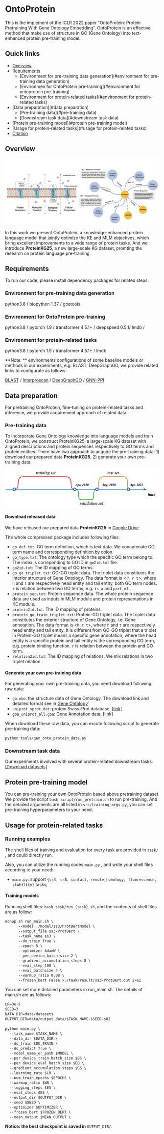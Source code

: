 # OntoProtein

This is the implement of the ICLR 2022 paper "OntoProtein: Protein Pretraining With Gene Ontology Embedding". OntoProtein is an effective method that make use of structure in GO (Gene Ontology) into text-enhanced protein pre-training model.

## Quick links

* [Overview](#overview)
* [Requirements](#requirements)
  * [Environment for pre-training data generation](#environment for pre-training data generation)
  * [Environmen for OntoProtein pre-training](#environment for ontoprotein pre-training)
  * [Environment for protein-related tasks](#environment for protein-related tasks)
* [Data preparation](#data preparation)
  * [Pre-training data](#pre-training data)
  * [Downstream task data](#downstream task data)
* [Protein pre-training model](#protein pre-training model)
* [Usage for protein-related tasks](#usage for protein-related tasks)
* [Citation](#citation)

## Overview

<img src="resources/img/model.png" style="zoom:70%;" />

In this work we present OntoProtein, a knowledge-enhanced protein language model that jointly optimize the KE and MLM objectives, which bring excellent improvements to a wide range of protein tasks. And we introduce **ProteinKG25**, a new large-scale KG dataset, promting the research on protein language pre-training.

## Requirements

To run our code, please install dependency packages for related steps.

### Environment for pre-training data generation

python3.8 / biopython 1.37 / goatools

### Environment for OntoProtein pre-training

python3.8 / pytorch 1.9 / transformer 4.5.1+ / deepspeed 0.5.1/ lmdb / 

### Environment for protein-related tasks

python3.8 / pytorch 1.9 / transformer 4.5.1+ / lmdb

**Note: ** environments configurations of some baseline models or methods in our experiments, e.g. BLAST, DeepGraphGO, we provide related links to configurate as follows:

[BLAST](https://www.ncbi.nlm.nih.gov/books/NBK569861/) / [Interproscan](https://github.com/ebi-pf-team/interproscan) / [DeepGraphGO](https://github.com/yourh/DeepGraphGO) / [GNN-PPI](https://github.com/lvguofeng/GNN_PPI)

## Data preparation

For pretraining OntoProtein, fine-tuning on protein-related tasks and inference, we provide acquirement approach of related data.

### Pre-training data

To incorporate Gene Ontology knowledge into language models and train OntoProtein, we construct ProteinKG25, a large-scale KG dataset with aligned descriptions and protein sequences respectively to GO terms and protein entities. There have two approach to acquire the pre-training data: 1) download our prepared data **ProteinKG25**, 2) generate your own pre-training data.

![times](resources/img/times.png)

#### Download released data

We have released our prepared data **ProteinKG25** in [Google Drive](https://drive.google.com/file/d/1oVUVg44nhbgdFIxMp6Rq07HXrhIi7tsx/view?usp=sharing).

The whole compressed package includes following files:

- `go_def.txt`: GO term definition, which is text data. We concatenate GO term name and corresponding definition by colon.
- `go_type.txt`: The ontology type which the specific GO term belong to. The index is correponding to GO ID in `go2id.txt` file.
- `go2id.txt`: The ID mapping of GO terms.
- `go_go_triplet.txt`: GO-GO triplet data. The triplet data constitutes the interior structure of Gene Ontology. The data format is < `h r t`>, where `h` and `t` are respectively head entity and tail entity, both GO term nodes. `r` is relation between two GO terms, e.g. `is_a` and `part_of`.
- `protein_seq.txt`: Protein sequence data. The whole protein sequence data are used as inputs in MLM module and protein representations in KE module.
- `protein2id.txt`: The ID mapping of proteins.
- `protein_go_train_triplet.txt`: Protein-GO triplet data. The triplet data constitutes the exterior structure of Gene Ontology, i.e. Gene annotation. The data format is <`h r t`>, where `h` and `t` are respectively head entity and tail entity. It is different from GO-GO triplet that a triplet in Protein-GO triplet means a specific gene annotation, where the head entity is a specific protein and tail entity is the corresponding GO term, e.g. protein binding function. `r` is relation between the protein and GO term.
- `relation2id.txt`:  The ID mapping of relations. We mix relations in two triplet relation.

#### Generate your own pre-training data

For generating your own pre-training data, you need download following raw data:

- `go.obo`: the structure data of Gene Ontology. The download link and detailed format see in [Gene Ontology](http://geneontology.org/docs/download-ontology/)`
- `uniprot_sprot.dat`: protein Swiss-Prot database. [[link]](https://www.uniprot.org/downloads)
- `goa_uniprot_all.gpa`: Gene Annotation data. [[link]](https://ftp.ebi.ac.uk/pub/databases/GO/goa/old/UNIPROT/)

When download these raw data, you can excute following script to generate pre-training data:

```bash
python tools/gen_onto_protein_data.py
```

### Downstream task data

Our experiments involved with several protein-related downstream tasks. [[Download datasets]](https://drive.google.com/file/d/1elanRIPuYEMgY749ZwrlBPRKOTPaoRQ_/view)

## Protein pre-training model

You can pre-training your own OntoProtein based above pretraining dataset. We provide the script `bash script/run_pretrain.sh` to run pre-training. And the detailed arguments are all listed in `src/training_args.py`, you can set pre-training hyperparameters to your  need.

## Usage for protein-related tasks

### Running examples

The shell files of training and evaluation for every task are provided in `task/` , and could directly run.

Also, you can utilize the running codes `main.py` , and write your shell files according to your need:

- `main.py`: support `{ss3, ss8, contact, remote_homology, fluorescence, stability}` tasks;

#### Training models

Running shell files: `bash task/run_{task}.sh`, and the contents of shell files are as follow:

```shell
nohup sh run_main.sh \
      --model ./model/ss3/ProtBertModel \
      --output_file ss3-ProtBert \
      --task_name ss3 \
      --do_train True \
      --epoch 5 \
      --optimizer AdamW \
      --per_device_batch_size 2 \
      --gradient_accumulation_steps 8 \
      --eval_step 100 \
      --eval_batchsize 4 \
      --warmup_ratio 0.08 \
      --frozen_bert False >./task/result/ss3-ProtBert.out 2>&1
```

You can set more detailed parameters in run_main.sh. The details of main.sh are as follows:

```shell
LR=3e-5
SEED=3
DATA_DIR=data/datasets
OUTPUT_DIR=data/output_data/$TASK_NAME-$SEED-$OI

python main.py \
  --task_name $TASK_NAME \
  --data_dir $DATA_DIR \
  --do_train $DO_TRAIN \
  --do_predict True \
  --model_name_or_path $MODEL \
  --per_device_train_batch_size $BS \
  --per_device_eval_batch_size $EB \
  --gradient_accumulation_steps $GS \
  --learning_rate $LR \
  --num_train_epochs $EPOCHS \
  --warmup_ratio $WR \
  --logging_steps $ES \
  --eval_steps $ES \
  --output_dir $OUTPUT_DIR \
  --seed $SEED \
  --optimizer $OPTIMIZER \
  --frozen_bert $FROZEN_BERT \
  --mean_output $MEAN_OUTPUT \

```

**Notice: the best checkpoint is saved in** `OUTPUT_DIR/`.